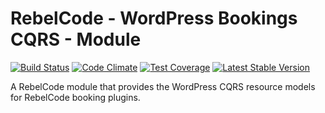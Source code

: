 # RebelCode - WordPress Bookings CQRS - Module

[![Build Status](https://travis-ci.org/rebelcode/rcmod-wp-bookings-cqrs.svg?branch=master)](https://travis-ci.org/rebelcode/rcmod-wp-bookings-cqrs)
[![Code Climate](https://codeclimate.com/github/rebelcode/rcmod-wp-bookings-cqrs/badges/gpa.svg)](https://codeclimate.com/github/rebelcode/rcmod-wp-bookings-cqrs)
[![Test Coverage](https://codeclimate.com/github/rebelcode/rcmod-wp-bookings-cqrs/badges/coverage.svg)](https://codeclimate.com/github/rebelcode/rcmod-wp-bookings-cqrs/coverage)
[![Latest Stable Version](https://poser.pugx.org/rebelcode/rcmod-wp-bookings-cqrs/version)](https://packagist.org/packages/rebelcode/rcmod-wp-bookings-cqrs)

A RebelCode module that provides the WordPress CQRS resource models for RebelCode booking plugins.
